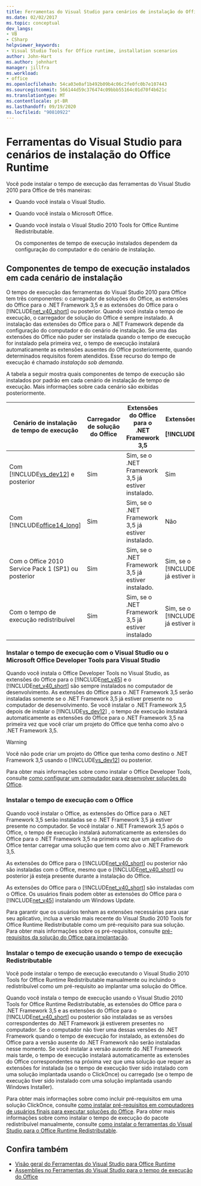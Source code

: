```yaml
---
title: Ferramentas do Visual Studio para cenários de instalação do Office Runtime
ms.date: 02/02/2017
ms.topic: conceptual
dev_langs:
- VB
- CSharp
helpviewer_keywords:
- Visual Studio Tools for Office runtime, installation scenarios
author: John-Hart
ms.author: johnhart
manager: jillfra
ms.workload:
- office
ms.openlocfilehash: 54ca03e0af1b492b09b4c06c2fe0fc0b7e107443
ms.sourcegitcommit: 566144d59c376474c09bbb55164c01d70f4b621c
ms.translationtype: MT
ms.contentlocale: pt-BR
ms.lasthandoff: 09/19/2020
ms.locfileid: "90810922"
---
```

# <a name="visual-studio-tools-for-office-runtime-installation-scenarios"></a>Ferramentas do Visual Studio para cenários de instalação do Office Runtime
  Você pode instalar o tempo de execução das ferramentas do Visual Studio 2010 para Office de três maneiras:

- Quando você instala o Visual Studio.

- Quando você instala o Microsoft Office.

- Quando você instala o Visual Studio 2010 Tools for Office Runtime Redistributable.

  Os componentes de tempo de execução instalados dependem da configuração do computador e do cenário de instalação.

## <a name="runtime-components-that-are-installed-in-each-installation-scenario"></a>Componentes de tempo de execução instalados em cada cenário de instalação
 O tempo de execução das ferramentas do Visual Studio 2010 para Office tem três componentes: o carregador de soluções do Office, as extensões do Office para o .NET Framework 3,5 e as extensões do Office para o [!INCLUDE[net_v40_short](../sharepoint/includes/net-v40-short-md.md)] ou posterior. Quando você instala o tempo de execução, o carregador de solução do Office é sempre instalado. A instalação das extensões do Office para o .NET Framework depende da configuração do computador e do cenário de instalação. Se uma das extensões do Office não puder ser instalada quando o tempo de execução for instalado pela primeira vez, o tempo de execução instalará automaticamente as extensões ausentes do Office posteriormente, quando determinados requisitos forem atendidos. Esse recurso do tempo de execução é chamado *instalação sob demanda*.

 A tabela a seguir mostra quais componentes de tempo de execução são instalados por padrão em cada cenário de instalação de tempo de execução. Mais informações sobre cada cenário são exibidas posteriormente.

|Cenário de instalação de tempo de execução|Carregador de solução do Office|Extensões do Office para o .NET Framework 3,5|Extensões do Office para o [!INCLUDE[net_v40_short](../sharepoint/includes/net-v40-short-md.md)]|Extensões do Office para o [!INCLUDE[net_v45](../vsto/includes/net-v45-md.md)]|
|-----------------------------------|----------------------------|--------------------------------------------------| - |---------------------------------------------------------------------------|
|Com [!INCLUDE[vs_dev12](../vsto/includes/vs-dev12-md.md)] e posterior|Sim|Sim, se o .NET Framework 3,5 já estiver instalado.|Sim|Sim|
|Com [!INCLUDE[office14_long](../vsto/includes/office14-long-md.md)]|Sim|Sim, se o .NET Framework 3,5 já estiver instalado.|Não|Não|
|Com o Office 2010 Service Pack 1 (SP1) ou posterior|Sim|Sim, se o .NET Framework 3,5 já estiver instalado.|Sim, se o [!INCLUDE[net_v40_short](../sharepoint/includes/net-v40-short-md.md)] já estiver instalado.|Não|
|Com o tempo de execução redistribuível|Sim|Sim, se o .NET Framework 3,5 já estiver instalado|Sim, se o [!INCLUDE[net_v40_short](../sharepoint/includes/net-v40-short-md.md)] já estiver instalado.|Sim, se o [!INCLUDE[net_v45](../vsto/includes/net-v45-md.md)] já estiver instalado.|

### <a name="install-the-runtime-with-visual-studio-or-the-microsoft-office-developer-tools-for-visual-studio"></a>Instalar o tempo de execução com o Visual Studio ou o Microsoft Office Developer Tools para Visual Studio
 Quando você instala o Office Developer Tools no Visual Studio, as extensões do Office para o [!INCLUDE[net_v45](../vsto/includes/net-v45-md.md)] e o [!INCLUDE[net_v40_short](../sharepoint/includes/net-v40-short-md.md)] são sempre instalados no computador de desenvolvimento. As extensões do Office para o .NET Framework 3,5 serão instaladas somente se o .NET Framework 3,5 já estiver presente no computador de desenvolvimento. Se você instalar o .NET Framework 3,5 depois de instalar o [!INCLUDE[vs_dev12](../vsto/includes/vs-dev12-md.md)] , o tempo de execução instalará automaticamente as extensões do Office para o .NET Framework 3,5 na primeira vez que você criar um projeto do Office que tenha como alvo o .NET Framework 3,5.

> [!WARNING]
> Você não pode criar um projeto do Office que tenha como destino o .NET Framework 3,5 usando o [!INCLUDE[vs_dev12](../vsto/includes/vs-dev12-md.md)] ou posterior.

 Para obter mais informações sobre como instalar o Office Developer Tools, consulte [como configurar um computador para desenvolver soluções do Office](../vsto/how-to-configure-a-computer-to-develop-office-solutions.md).

### <a name="install-the-runtime-with-office"></a>Instalar o tempo de execução com o Office
 Quando você instalar o Office, as extensões do Office para o .NET Framework 3,5 serão instaladas se o .NET Framework 3,5 já estiver presente no computador. Se você instalar o .NET Framework 3,5 após o Office, o tempo de execução instalará automaticamente as extensões do Office para o .NET Framework 3,5 na primeira vez que um aplicativo do Office tentar carregar uma solução que tem como alvo o .NET Framework 3,5.

 As extensões do Office para o [!INCLUDE[net_v40_short](../sharepoint/includes/net-v40-short-md.md)] ou posterior não são instaladas com o Office, mesmo que o [!INCLUDE[net_v40_short](../sharepoint/includes/net-v40-short-md.md)] ou posterior já esteja presente durante a instalação do Office.

 As extensões do Office para o [!INCLUDE[net_v40_short](../sharepoint/includes/net-v40-short-md.md)] são instaladas com o Office. Os usuários finais podem obter as extensões do Office para o [!INCLUDE[net_v45](../vsto/includes/net-v45-md.md)] instalando um Windows Update.

 Para garantir que os usuários tenham as extensões necessárias para usar seu aplicativo, inclua a versão mais recente do Visual Studio 2010 Tools for Office Runtime Redistributable como um pré-requisito para sua solução. Para obter mais informações sobre os pré-requisitos, consulte [pré-requisitos da solução do Office para implantação](/previous-versions/bb608617(v=vs.110)).

### <a name="install-the-runtime-by-using-the-runtime-redistributable"></a>Instalar o tempo de execução usando o tempo de execução Redistributable
 Você pode instalar o tempo de execução executando o Visual Studio 2010 Tools for Office Runtime Redistributable manualmente ou incluindo o redistribuível como um pré-requisito ao implantar uma solução do Office.

 Quando você instala o tempo de execução usando o Visual Studio 2010 Tools for Office Runtime Redistributable, as extensões do Office para o .NET Framework 3,5 e as extensões do Office para o [!INCLUDE[net_v40_short](../sharepoint/includes/net-v40-short-md.md)] ou posterior são instaladas se as versões correspondentes do .NET Framework já estiverem presentes no computador. Se o computador não tiver uma dessas versões do .NET Framework quando o tempo de execução for instalado, as extensões do Office para a versão ausente do .NET Framework não serão instaladas nesse momento. Se você instalar a versão ausente do .NET Framework mais tarde, o tempo de execução instalará automaticamente as extensões do Office correspondentes na próxima vez que uma solução que requer as extensões for instalada (se o tempo de execução tiver sido instalado com uma solução implantada usando o ClickOnce) ou carregado (se o tempo de execução tiver sido instalado com uma solução implantada usando Windows Installer).

 Para obter mais informações sobre como incluir pré-requisitos em uma solução ClickOnce, consulte [como instalar pré-requisitos em computadores de usuários finais para executar soluções do Office](/previous-versions/bb608608(v=vs.110)). Para obter mais informações sobre como instalar o tempo de execução do pacote redistribuível manualmente, consulte [como instalar o ferramentas do Visual Studio para o Office Runtime Redistributable](../vsto/how-to-install-the-visual-studio-tools-for-office-runtime-redistributable.md).

## <a name="see-also"></a>Confira também
- [Visão geral do Ferramentas do Visual Studio para Office Runtime](../vsto/visual-studio-tools-for-office-runtime-overview.md)
- [Assemblies no Ferramentas do Visual Studio para o tempo de execução do Office](../vsto/assemblies-in-the-visual-studio-tools-for-office-runtime.md)